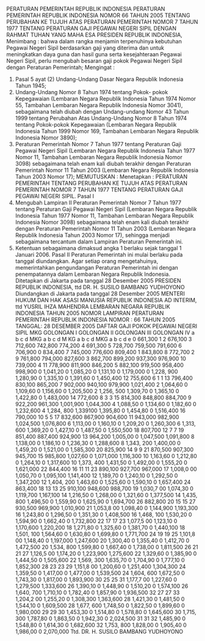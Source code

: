  PERATURAN PEMERINTAH REPUBLIK INDONESIA PERATURAN PEMERINTAH REPUBLIK INDONESIA NOMOR 66 TAHUN 2005 TENTANG PERUBAHAN KE TUJUH ATAS PERATURAN PEMERINTAH NOMOR 7 TAHUN 1977 TENTANG PERATURAN GAJI PEGAWAI NEGERI SIPIL
DENGAN RAHMAT TUHAN YANG MAHA ESA PRESIDEN REPUBLIK INDONESIA,
Menimbang :
 bahwa dalam rangka menjamin terpenuhinya kebutuhan Pegawai Negeri Sipil berdasarkan gaji yang diterima dan untuk meningkatkan daya guna dan hasil guna serta kesejahteraan Pegawai Negeri Sipil, perlu mengubah besaran gaji pokok Pegawai Negeri Sipil dengan Peraturan Pemerintah;
Mengingat :

1. Pasal 5 ayat (2) Undang-Undang Dasar Negara Republik Indonesia Tahun 1945;
2. Undang-Undang Nomor 8 Tahun 1974 tentang Pokok- pokok Kepegawaian (Lembaran Negara Republik Indonesia Tahun 1974 Nomor 55, Tambahan Lembaran Negara Republik Indonesia Nomor 3041), sebagaimana telah diubah dengan Undang-undang Nomor 43 Tahun 1999 tentang Perubahan Atas Undang-Undang Nomor 8 Tahun 1974 tentang Pokok-pokok Kepegawaian (Lembaran Negara Republik Indonesia Tahun 1999 Nomor 169, Tambahan Lembaran Negara Republik Indonesia Nomor 3890);
3. Peraturan Pemerintah Nomor 7 Tahun 1977 tentang Peraturan Gaji Pegawai Negeri Sipil (Lembaran Negara Republik Indonesia Tahun 1977 Nomor 11, Tambahan Lembaran Negara Republik Indonesia Nomor 3098) sebagaimana telah enam kali diubah terakhir dengan Peraturan Pemerintah Nomor 11 Tahun 2003 (Lembaran Negara Republik Indonesia Tahun 2003 Nomor 17);
MEMUTUSKAN :
 Menetapkan : PERATURAN PEMERINTAH TENTANG PERUBAHAN KE TUJUH ATAS PERATURAN PEMERINTAH NOMOR 7 TAHUN 1977 TENTANG PERATURAN GAJI PEGAWAI NEGERI SIPIL.
Pasal I
1. Mengubah Lampiran II Peraturan Pemerintah Nomor 7 Tahun 1977 tentang Peraturan Gaji Pegawai Negeri Sipil (Lembaran Negara Republik Indonesia Tahun 1977 Nomor 11, Tambahan Lembaran Negara Republik Indonesia Nomor 3098) sebagaimana telah enam kali diubah terakhir dengan Peraturan Pemerintah Nomor 11 Tahun 2003 (Lembaran Negara Republik Indonesia Tahun 2003 Nomor 17), sehingga menjadi sebagaimana tercantum dalam Lampiran Peraturan Pemerintah ini.
2. Ketentuan sebagaimana dimaksud angka 1 berlaku sejak tanggal 1 Januari 2006.
Pasal II
Peraturan Pemerintah ini mulai berlaku pada tanggal diundangkan.
Agar setiap orang mengetahuinya, memerintahkan pengundangan Peraturan Pemerintah ini dengan penempatannya dalam Lembaran Negara Republik Indonesia. Ditetapkan di Jakarta pada tanggal 28 Desember 2005 PRESIDEN REPUBLIK INDONESIA, ttd DR. H. SUSILO BAMBANG YUDHOYONO Diundangkan di Jakarta pada tanggal 28 Desember 2005 MENTERI HUKUM DAN HAK ASASI MANUSIA REPUBLIK INDONESIA AD INTERIM, ttd YUSRIL IHZA MAHENDRA LEMBARAN NEGARA REPUBLIK INDONESIA TAHUN 2005 NOMOR LAMPIRAN PERATURAN PEMERINTAH REPUBLIK INDONESIA NOMOR : 66 TAHUN 2005 TANGGAL: 28 DESEMBER 2005 DAFTAR GAJI POKOK PEGAWAI NEGERI SIPIL MKG GOLONGAN I GOLONGAN II GOLONGAN III GOLONGAN IV a b c d MKG a b c d M KG a b c d MKG a b c d e 0 661,300 1 2 676,100 3 712,600 742,800 774,200 4 691,300 5 728,700 759,500 791,600 6 706,900 0 834,400 7 745,000 776,600 809,400 1 843,800 8 772,700 2 9 761,800 794,000 827,600 3 862,700 899,200 937,300 976,900 10 739,000 4 11 778,900 811,900 846,200 5 882,100 919,500 958,400 998,900 0 1,041,20 0 1,085,20 0 1,131,10 0 1,179,000 0 1,228, 900 1,280,90 0 1,335,10 0 1,391,60 0 1,450,400 12 755,600 6 1 1 13 796,400 830,100 865,200 7 902,000 940,100 979,900 1,021,400 2 1,064,60 0 1,109,60 0 1,156,60 0 1,205,500 2 1,256, 500 1,309,70 0 1,365,10 0 1,422,80 0 1,483,000 14 772,600 8 3 3 15 814,300 848,800 884,700 9 922,200 961,300 1,001,900 1,044,300 4 1,088,50 0 1,134,60 0 1,182,60 0 1,232,600 4 1,284, 800 1,339100 1,395,80 0 1,454,80 0 1,516,400 16 790,000 10 5 5 17 832,600 867,900 904,600 11 943,000 982,900 1,024,500 1,076,800 6 1,113,00 0 1,160,10 0 1,209,20 0 1,260,300 6 1,313, 600 1,369,20 0 1,427,10 0 1,487,50 0 1,550,500 18 807,700 12 7 7 19 851,400 887,400 924,900 13 964,200 1,005,00 0 1,047,500 1,091,800 8 1,138,00 0 1,186,10 0 1,236,30 0 1,288,600 8 1,343, 200 1,400,00 0 1,459,20 0 1,521,00 0 1,585,300 20 825,900 14 9 9 21 870,500 907,300 945,700 15 985,800 1,027,60 0 1,071,000 1,116,300 10 1,163,60 0 1,212,80 0 1,264,10 0 1,317,600 10 1,373, 400 1,431,50 0 1,492,00 0 1,555,20 0 1,621,000 22 844,400 16 11 11 23 890,100 927,700 967,000 17 1,008,0 00 1,050,70 0 1,095,100 1,141,400 12 1,189,70 0 1,240,10 0 1,292,50 0 1,347,200 12 1,404, 200 1,463,60 0 1,525,60 0 1,590,10 0 1,657,400 24 863,400 18 13 13 25 910,100 948,600 988,700 19 1,030,7 00 1,074,30 0 1,119,700 1,167,100 14 1,216,50 0 1,268,00 0 1,321,60 0 1,377,500 14 1,435, 800 1,496,50 0 1,559,90 0 1,625,90 0 1,694,700 26 882,800 20 15 15 27 930,500 969,900 1,010,900 21 1,053,8 00 1,098,40 0 1,144,900 1,193,300 16 1,243,80 0 1,296,50 0 1,351,30 0 1,408,500 16 1,468, 100 1,530,20 0 1,594,90 0 1,662,40 0 1,732,800 22 17 17 23 1,077,5 00 1,123,10 0 1,170,600 1,220,200 18 1,271,80 0 1,325,60 0 1,381,70 0 1,440,100 18 1,501, 100 1,564,60 0 1,630,80 0 1,699,80 0 1,771,700 24 19 19 25 1,101,8 00 1,148,40 0 1,197,000 1,247,600 20 1,300,40 0 1,355,40 0 1,412,70 0 1,472,500 20 1,534, 800 1,599,80 0 1,667,40 0 1,738,00 0 1,811,500 26 21 21 27 1,126,5 00 1,174,20 0 1,223,900 1,275,600 22 1,329,60 0 1,385,90 0 1,444,50 0 1,505,600 22 1,569, 300 1,635,70 0 1,704,90 0 1,777,10 0 1,852,300 28 23 23 29 1,151,8 00 1,200,60 0 1,251,400 1,304,300 24 1,359,50 0 1,417,00 0 1,477,00 0 1,539,500 24 1,604, 600 1,672,50 0 1,743,30 0 1,817,00 0 1,893,900 30 25 25 31 1,177,7 00 1,227,60 0 1,279,500 1,333,600 26 1,390,10 0 1,448,90 0 1,510,20 0 1,574,100 26 1,640, 700 1,710,10 0 1,782,40 0 1,857,90 0 1,936,500 32 27 27 33 1,204,2 00 1,255,20 0 1,308,300 1,363,600 28 1,421,30 0 1,481,50 0 1,544,10 0 1,609,500 28 1,677, 600 1,748,50 0 1,822,50 0 1,899,60 0 1,980,000 29 29 30 1,453,30 0 1,514,80 0 1,578,80 0 1,645,600 30 1,715, 300 1,787,80 0 1,863,50 0 1,942,30 0 2,024,500 31 31 32 1,485,90 0 1,548,80 0 1,614,30 0 1,682,600 32 1,753, 800 1,828,00 0 1,905,40 0 1,986,00 0 2,070,000 Ttd. DR. H. SUSILO BAMBANG YUDHOYONO